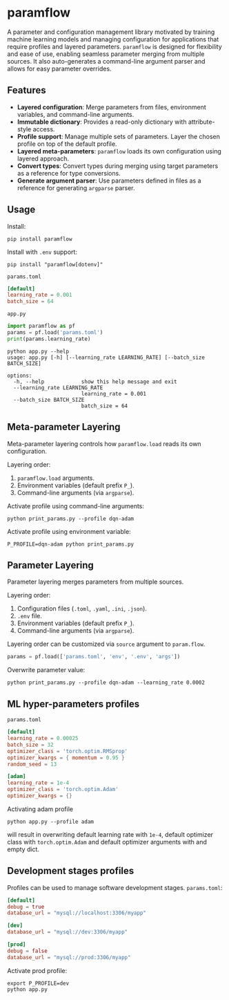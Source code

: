 # paramflow
A parameter and configuration management library motivated by training machine learning models
and managing configuration for applications that require profiles and layered parameters.
```paramflow``` is designed for flexibility and ease of use, enabling seamless parameter merging
from multiple sources. It also auto-generates a command-line argument parser and allows for
easy parameter overrides.

## Features
- **Layered configuration**: Merge parameters from files, environment variables, and command-line arguments.
- **Immutable dictionary**: Provides a read-only dictionary with attribute-style access.
- **Profile support**: Manage multiple sets of parameters. Layer the chosen profile on top of the default profile.
- **Layered meta-parameters**: ```paramflow``` loads its own configuration using layered approach.
- **Convert types**: Convert types during merging using target parameters as a reference for type conversions.
- **Generate argument parser**: Use parameters defined in files as a reference for generating ```argparse``` parser.

## Usage
Install:
```shell
pip install paramflow
```
Install with ```.env``` support:
```shell
pip install "paramflow[dotenv]"
```

```params.toml```
```toml
[default]
learning_rate = 0.001
batch_size = 64
```

```app.py```
```python
import paramflow as pf
params = pf.load('params.toml')
print(params.learning_rate)
```

```shell
python app.py --help
usage: app.py [-h] [--learning_rate LEARNING_RATE] [--batch_size BATCH_SIZE]

options:
  -h, --help            show this help message and exit
  --learning_rate LEARNING_RATE
                        learning_rate = 0.001
  --batch_size BATCH_SIZE
                        batch_size = 64
```

## Meta-parameter Layering
Meta-parameter layering controls how ```paramflow.load``` reads its own configuration.

Layering order:
1. ```paramflow.load``` arguments.
2. Environment variables (default prefix ```P_```).
3. Command-line arguments (via ```argparse```).

Activate profile using command-line arguments:
```shell
python print_params.py --profile dqn-adam
```
Activate profile using environment variable:
```shell
P_PROFILE=dqn-adam python print_params.py
```

## Parameter Layering
Parameter layering merges parameters from multiple sources.

Layering order:
1. Configuration files (```.toml```, ```.yaml```, ```.ini```, ```.json```).
2. ```.env``` file.
3. Environment variables (default prefix ```P_```).
4. Command-line arguments (via ```argparse```).

Layering order can be customized via ```source``` argument to ```param.flow```.
```python
params = pf.load(['params.toml', 'env', '.env', 'args'])
```
 
Overwrite parameter value:
```shell
python print_params.py --profile dqn-adam --learning_rate 0.0002
```

## ML hyper-parameters profiles
```params.toml```
```toml
[default]
learning_rate = 0.00025
batch_size = 32
optimizer_class = 'torch.optim.RMSprop'
optimizer_kwargs = { momentum = 0.95 }
random_seed = 13

[adam]
learning_rate = 1e-4
optimizer_class = 'torch.optim.Adam'
optimizer_kwargs = {}
```
Activating adam profile
```shell
python app.py --profile adam
```
will result in overwriting default learning rate with ```1e-4```, default optimizer class with ```torch.optim.Adam```
and default optimizer arguments with and empty dict.

## Development stages profiles
Profiles can be used to manage software development stages.
```params.toml```:
```toml
[default]
debug = true
database_url = "mysql://localhost:3306/myapp"

[dev]
database_url = "mysql://dev:3306/myapp"

[prod]
debug = false
database_url = "mysql://prod:3306/myapp"
```
Activate prod profile:
```shell
export P_PROFILE=dev
python app.py
```
